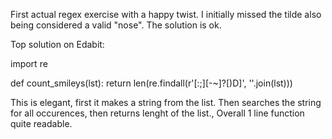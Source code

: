 First actual regex exercise with a happy twist. I initially missed the tilde
also being considered a valid "nose". The solution is ok.

Top solution on Edabit:

import re

def count_smileys(lst):
    return len(re.findall(r'[:;][-~]?[)D]', ''.join(lst)))

This is elegant, first it makes a string from the list. Then searches the string for all occurences, then returns lenght of the list., Overall 1 line function quite readable. 